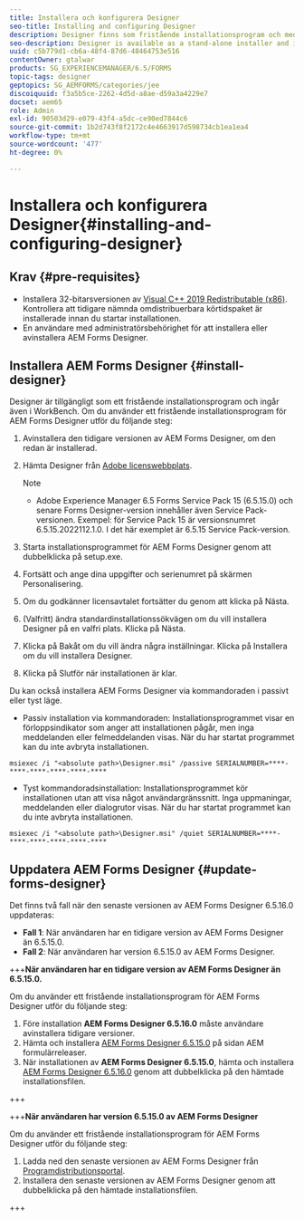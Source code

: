 ```yaml
---
title: Installera och konfigurera Designer
seo-title: Installing and configuring Designer
description: Designer finns som fristående installationsprogram och medföljer också Workbench. Lär dig hur du installerar fristående Designer.
seo-description: Designer is available as a stand-alone installer and is also bundled with Workbench. Learn how to install stand-alone Designer.
uuid: c5b779d1-cb6a-48f4-87d6-48464753e516
contentOwner: gtalwar
products: SG_EXPERIENCEMANAGER/6.5/FORMS
topic-tags: designer
geptopics: SG_AEMFORMS/categories/jee
discoiquuid: f3a5b5ce-2262-4d5d-a8ae-d59a3a4229e7
docset: aem65
role: Admin
exl-id: 90503d29-e079-43f4-a5dc-ce90ed7844c6
source-git-commit: 1b2d743f8f2172c4e4663917d598734cb1ea1ea4
workflow-type: tm+mt
source-wordcount: '477'
ht-degree: 0%

---
```


# Installera och konfigurera Designer{#installing-and-configuring-designer}

## Krav {#pre-requisites}

* Installera 32-bitarsversionen av  [Visual C++ 2019 Redistributable (x86)](https://learn.microsoft.com/en-us/cpp/windows/latest-supported-vc-redist?view=msvc-170). Kontrollera att tidigare nämnda omdistribuerbara körtidspaket är installerade innan du startar installationen.
* En användare med administratörsbehörighet för att installera eller avinstallera AEM Forms Designer.

## Installera AEM Forms Designer {#install-designer}

Designer är tillgängligt som ett fristående installationsprogram och ingår även i WorkBench. Om du använder ett fristående installationsprogram för AEM Forms Designer utför du följande steg:

1. Avinstallera den tidigare versionen av AEM Forms Designer, om den redan är installerad.
1. Hämta Designer från [Adobe licenswebbplats](https://licensing.adobe.com/).

   >[!NOTE]
   >
   > * Adobe Experience Manager 6.5 Forms Service Pack 15 (6.5.15.0) och senare Forms Designer-version innehåller även Service Pack-versionen. Exempel: för Service Pack 15 är versionsnumret 6.5.15.2022112.1.0. I det här exemplet är 6.5.15 Service Pack-version.


1. Starta installationsprogrammet för AEM Forms Designer genom att dubbelklicka på setup.exe.
1. Fortsätt och ange dina uppgifter och serienumret på skärmen Personalisering.
1. Om du godkänner licensavtalet fortsätter du genom att klicka på Nästa.
1. (Valfritt) ändra standardinstallationssökvägen om du vill installera Designer på en valfri plats. Klicka på Nästa.
1. Klicka på Bakåt om du vill ändra några inställningar. Klicka på Installera om du vill installera Designer.
1. Klicka på Slutför när installationen är klar.

Du kan också installera AEM Forms Designer via kommandoraden i passivt eller tyst läge.

* Passiv installation via kommandoraden: Installationsprogrammet visar en förloppsindikator som anger att installationen pågår, men inga meddelanden eller felmeddelanden visas. När du har startat programmet kan du inte avbryta installationen.

```shell
msiexec /i "<absolute path>\Designer.msi" /passive SERIALNUMBER=****-****-****-****-****-****
```

* Tyst kommandoradsinstallation: Installationsprogrammet kör installationen utan att visa något användargränssnitt. Inga uppmaningar, meddelanden eller dialogrutor visas. När du har startat programmet kan du inte avbryta installationen.

```shell
msiexec /i "<absolute path>\Designer.msi" /quiet SERIALNUMBER=****-****-****-****-****-****
```

## Uppdatera AEM Forms Designer {#update-forms-designer}

Det finns två fall när den senaste versionen av AEM Forms Designer 6.5.16.0 uppdateras:

* **Fall 1**: När användaren har en tidigare version av AEM Forms Designer än 6.5.15.0.
* **Fall 2**: När användaren har version 6.5.15.0 av AEM Forms Designer.

+++**När användaren har en tidigare version av AEM Forms Designer än 6.5.15.0.**

Om du använder ett fristående installationsprogram för AEM Forms Designer utför du följande steg:

1. Före installation **AEM Forms Designer 6.5.16.0** måste användare avinstallera tidigare versioner.
1. Hämta och installera [AEM Forms Designer 6.5.15.0](https://experienceleague.adobe.com/docs/experience-manager-release-information/aem-release-updates/forms-updates/aem-forms-releases.html) på sidan AEM formulärreleaser.
1. När installationen av **AEM Forms Designer 6.5.15.0**, hämta och installera [AEM Forms Designer 6.5.16.0](https://experienceleague.adobe.com/docs/experience-manager-release-information/aem-release-updates/forms-updates/aem-forms-releases.html) genom att dubbelklicka på den hämtade installationsfilen.

+++

+++**När användaren har version 6.5.15.0 av AEM Forms Designer**

Om du använder ett fristående installationsprogram för AEM Forms Designer utför du följande steg:
1. Ladda ned den senaste versionen av AEM Forms Designer från [Programdistributionsportal](https://experienceleague.adobe.com/docs/experience-manager-release-information/aem-release-updates/forms-updates/aem-forms-releases.html).
1. Installera den senaste versionen av AEM Forms Designer genom att dubbelklicka på den hämtade installationsfilen.

+++